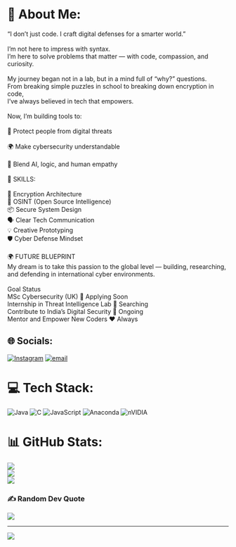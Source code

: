 # 💫 About Me:
“I don’t just code. I craft digital defenses for a smarter world.”<br><br>I’m not here to impress with syntax.<br>I’m here to solve problems that matter — with code, compassion, and curiosity.<br><br>My journey began not in a lab, but in a mind full of “why?” questions.<br>From breaking simple puzzles in school to breaking down encryption in code,<br>I’ve always believed in tech that empowers.<br><br>Now, I’m building tools to:<br><br>🔐 Protect people from digital threats<br><br>🌍 Make cybersecurity understandable<br><br>🤖 Blend AI, logic, and human empathy<br><br>🧠 SKILLS:<br><br>🧠 Encryption Architecture<br>🔎 OSINT (Open Source Intelligence)<br>📦 Secure System Design<br>🗣️ Clear Tech Communication<br>💡 Creative Prototyping<br>🛡️ Cyber Defense Mindset<br><br>🌍 FUTURE BLUEPRINT<br>My dream is to take this passion to the global level — building, researching, and defending in international cyber environments.<br><br>Goal	                                                                    Status<br>MSc Cybersecurity (UK)	                                🎯 Applying Soon<br>Internship in Threat Intelligence Lab	            🔎 Searching<br>Contribute to India’s Digital Security	            🔐 Ongoing<br>Mentor and Empower New Coders	             ❤️ Always<br>


## 🌐 Socials:
[![Instagram](https://img.shields.io/badge/Instagram-%23E4405F.svg?logo=Instagram&logoColor=white)](https://instagram.com/sabarish._.vp) [![email](https://img.shields.io/badge/Email-D14836?logo=gmail&logoColor=white)](mailto:sabarishssivakumar@gmail.com) 

# 💻 Tech Stack:
![Java](https://img.shields.io/badge/java-%23ED8B00.svg?style=for-the-badge&logo=openjdk&logoColor=white) ![C](https://img.shields.io/badge/c-%2300599C.svg?style=for-the-badge&logo=c&logoColor=white) ![JavaScript](https://img.shields.io/badge/javascript-%23323330.svg?style=for-the-badge&logo=javascript&logoColor=%23F7DF1E) ![Anaconda](https://img.shields.io/badge/Anaconda-%2344A833.svg?style=for-the-badge&logo=anaconda&logoColor=white) ![nVIDIA](https://img.shields.io/badge/cuda-000000.svg?style=for-the-badge&logo=nVIDIA&logoColor=green)
# 📊 GitHub Stats:
![](https://github-readme-stats.vercel.app/api?username=SabarishSivakumar-cyber&theme=dark&hide_border=false&include_all_commits=false&count_private=false)<br/>
![](https://nirzak-streak-stats.vercel.app/?user=SabarishSivakumar-cyber&theme=dark&hide_border=false)<br/>
![](https://github-readme-stats.vercel.app/api/top-langs/?username=SabarishSivakumar-cyber&theme=dark&hide_border=false&include_all_commits=false&count_private=false&layout=compact)

### ✍️ Random Dev Quote
![](https://quotes-github-readme.vercel.app/api?type=horizontal&theme=radical)

---
[![](https://visitcount.itsvg.in/api?id=SabarishSivakumar-cyber&icon=0&color=0)](https://visitcount.itsvg.in)

<!-- Proudly created with GPRM ( https://gprm.itsvg.in ) -->
